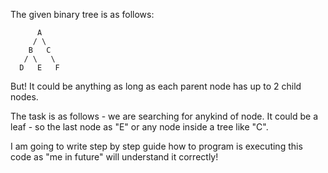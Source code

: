 The given binary tree is as follows:

```
      A
     / \
    B   C
   / \   \
  D   E   F
```
But! It could be anything as long as each parent node has up to 2 child nodes.

The task is as follows - we are searching for anykind of node. It could be a leaf - so the last node as "E"
or any node inside a tree like "C".

I am going to write step by step guide how to program is executing this code as "me in future" will
understand it correctly!




